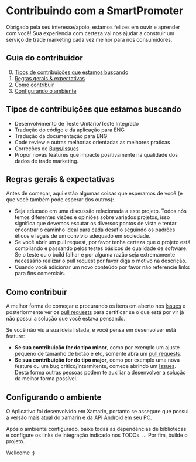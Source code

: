 # Contribuindo com a SmartPromoter

Obrigado pela seu interesse/apoio, estamos felizes em ouvir e aprender com você! Sua experiencia com certeza vai nos ajudar a construir um serviço de trade marketing cada vez melhor para nos consumidores.


## Guia do contribuidor

0. [Tipos de contribuições que estamos buscando](#Tipos-de-contribuições-que-estamos-buscando)
0. [Regras gerais & expectativas](#Regras-gerais-&-expectativas)
0. [Como contribuir](#Como-contribuir)
0. [Configurando o ambiente](#Configurando-o-ambiente)


## Tipos de contribuições que estamos buscando

* Desenvolvimento de Teste Unitário/Teste Integrado
* Tradução do código e da aplicação para ENG
* Tradução da documentação para ENG
* Code review e outras melhorias orientadas as melhores praticas
* Correções de [Bugs/Issues](https://github.com/SmartPromoter/SPromoter-Mobile/issues)
* Propor novas features que impacte positivamente na qualidade dos dados de trade marketing.


## Regras gerais & expectativas

Antes de começar, aqui estão algumas coisas que esperamos de você (e que você também pode esperar dos outros):

* Seja educado em uma discussão relacionada a este projeto. Todos nós temos diferentes visões e opiniões sobre variados projetos, isso significa que devemos escutar os diversos pontos de vista e tentar encontrar o caminho ideal para cada desafio seguindo os padrões éticos e legais de um convívio adequado em sociedade.
* Se você abrir um pull request, por favor tenha certeza que o projeto está compilando e passando pelos testes básicos de qualidade de software. Se o teste ou o build falhar e por alguma razão seja extremamente necessário realizar o pull request por favor diga o motivo na descrição.
* Quando você adicionar um novo conteúdo por favor não referencie links para fins comerciais.


## Como contribuir

A melhor forma de começar e procurando os itens em aberto nos [Issues](https://github.com/SmartPromoter/SPromoter-Mobile/issues) e posteriormente ver os [pull requests](https://github.com/SmartPromoter/SPromoter-Mobile/pulls) para certificar se o que está por vir já não possui a solução que você estava pensando.

Se você não viu a sua ideia listada, e você pensa em desenvolver está feature:
* **Se sua contribuição for do tipo minor**, como por exemplo um ajuste pequeno de tamanho de botão e etc, somente abra um [pull requests](https://github.com/SmartPromoter/SPromoter-Mobile/pulls).
* **Se sua contribuição for do tipo major**, como por exemplo uma nova feature ou um bug critico/intermitente, comece abrindo um [Issues](https://github.com/SmartPromoter/SPromoter-Mobile/issues). Desta forma outras pessoas podem te auxiliar a desenvolver a solução da melhor forma possível.


## Configurando o ambiente

O Aplicativo foi desenvolvido em Xamarin, portanto se assegure que possui a versão mais atual do xamarin e da API Android em seu PC.

Após o ambiente configurado, baixe todas as dependências de bibliotecas e configure os links de integração indicado nos TODOs. … Por fim, builde o projeto.

Wellcome ;)


